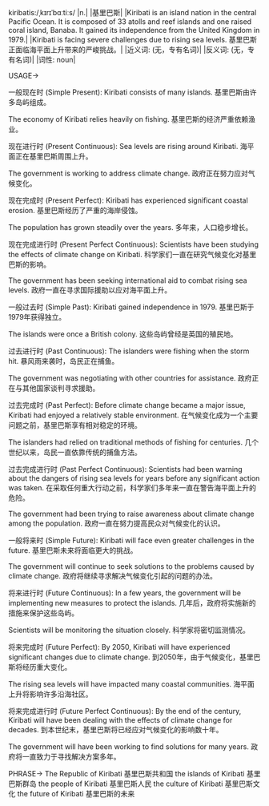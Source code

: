 kiribatis:/ˌkɪrɪˈbɑːtiːs/
|n.|
|基里巴斯|
|Kiribati is an island nation in the central Pacific Ocean. It is composed of 33 atolls and reef islands and one raised coral island, Banaba.  It gained its independence from the United Kingdom in 1979.|
|Kiribati is facing severe challenges due to rising sea levels. 基里巴斯正面临海平面上升带来的严峻挑战。|
|近义词: (无，专有名词)|
|反义词: (无，专有名词)|
|词性: noun|


USAGE->

一般现在时 (Simple Present):
Kiribati consists of many islands. 基里巴斯由许多岛屿组成。

The economy of Kiribati relies heavily on fishing. 基里巴斯的经济严重依赖渔业。


现在进行时 (Present Continuous):
Sea levels are rising around Kiribati. 海平面正在基里巴斯周围上升。

The government is working to address climate change. 政府正在努力应对气候变化。


现在完成时 (Present Perfect):
Kiribati has experienced significant coastal erosion. 基里巴斯经历了严重的海岸侵蚀。

The population has grown steadily over the years. 多年来，人口稳步增长。


现在完成进行时 (Present Perfect Continuous):
Scientists have been studying the effects of climate change on Kiribati. 科学家们一直在研究气候变化对基里巴斯的影响。

The government has been seeking international aid to combat rising sea levels. 政府一直在寻求国际援助以应对海平面上升。


一般过去时 (Simple Past):
Kiribati gained independence in 1979. 基里巴斯于1979年获得独立。

The islands were once a British colony. 这些岛屿曾经是英国的殖民地。


过去进行时 (Past Continuous):
The islanders were fishing when the storm hit.  暴风雨来袭时，岛民正在捕鱼。

The government was negotiating with other countries for assistance. 政府正在与其他国家谈判寻求援助。


过去完成时 (Past Perfect):
Before climate change became a major issue, Kiribati had enjoyed a relatively stable environment. 在气候变化成为一个主要问题之前，基里巴斯享有相对稳定的环境。

The islanders had relied on traditional methods of fishing for centuries.  几个世纪以来，岛民一直依靠传统的捕鱼方法。


过去完成进行时 (Past Perfect Continuous):
Scientists had been warning about the dangers of rising sea levels for years before any significant action was taken. 在采取任何重大行动之前，科学家们多年来一直在警告海平面上升的危险。

The government had been trying to raise awareness about climate change among the population. 政府一直在努力提高民众对气候变化的认识。


一般将来时 (Simple Future):
Kiribati will face even greater challenges in the future. 基里巴斯未来将面临更大的挑战。

The government will continue to seek solutions to the problems caused by climate change. 政府将继续寻求解决气候变化引起的问题的办法。


将来进行时 (Future Continuous):
In a few years, the government will be implementing new measures to protect the islands.  几年后，政府将实施新的措施来保护这些岛屿。

Scientists will be monitoring the situation closely. 科学家将密切监测情况。


将来完成时 (Future Perfect):
By 2050, Kiribati will have experienced significant changes due to climate change. 到2050年，由于气候变化，基里巴斯将经历重大变化。

The rising sea levels will have impacted many coastal communities. 海平面上升将影响许多沿海社区。


将来完成进行时 (Future Perfect Continuous):
By the end of the century, Kiribati will have been dealing with the effects of climate change for decades. 到本世纪末，基里巴斯将已经应对气候变化的影响数十年。

The government will have been working to find solutions for many years. 政府将一直致力于寻找解决方案多年。



PHRASE->
The Republic of Kiribati  基里巴斯共和国
the islands of Kiribati 基里巴斯群岛
the people of Kiribati 基里巴斯人民
the culture of Kiribati 基里巴斯文化
the future of Kiribati 基里巴斯的未来
